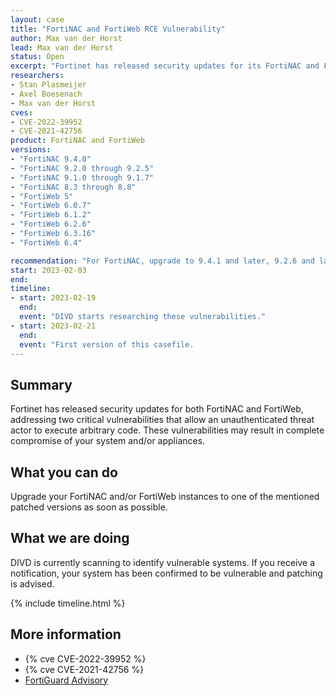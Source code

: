```yaml
---
layout: case
title: "FortiNAC and FortiWeb RCE Vulnerability"
author: Max van der Horst
lead: Max van der Horst
status: Open
excerpt: "Fortinet has released security updates for its FortiNAC and FortiWeb products to fix two critical vulnerabilities."
researchers:
- Stan Plasmeijer
- Axel Boesenach
- Max van der Horst
cves:
- CVE-2022-39952
- CVE-2021-42756
product: FortiNAC and FortiWeb
versions: 
- "FortiNAC 9.4.0"
- "FortiNAC 9.2.0 through 9.2.5"
- "FortiNAC 9.1.0 through 9.1.7"
- "FortiNAC 8.3 through 8.8"
- "FortiWeb 5"
- "FortiWeb 6.0.7"
- "FortiWeb 6.1.2"
- "FortiWeb 6.2.6"
- "FortiWeb 6.3.16"
- "FortiWeb 6.4"

recommendation: "For FortiNAC, upgrade to 9.4.1 and later, 9.2.6 and later, 9.1.8 and later and 7.2.0 and later. For FortiWeb, upgrade to 7.0 or later, 6.3.17 or later, 6.2.7 or later, 6.1.3 or later and 6.0.8 or later."
start: 2023-02-03
end:
timeline:
- start: 2023-02-19
  end:
  event: "DIVD starts researching these vulnerabilities."
- start: 2023-02-21
  end: 
  event: "First version of this casefile.
---
```


## Summary

Fortinet has released security updates for both FortiNAC and FortiWeb, addressing two critical vulnerabilities that allow an unauthenticated threat actor to execute arbitrary code. These vulnerabilities may result in complete compromise of your system and/or appliances. 

## What you can do

Upgrade your FortiNAC and/or FortiWeb instances to one of the mentioned patched versions as soon as possible.

## What we are doing

DIVD is currently scanning to identify vulnerable systems. If you receive a notification, your system has been confirmed to be vulnerable and patching is advised. 

{% include timeline.html %}

## More information

* {% cve CVE-2022-39952 %}
* {% cve CVE-2021-42756 %}
* [FortiGuard Advisory](https://www.fortiguard.com/psirt/FG-IR-21-186)
